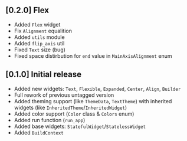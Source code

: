 ## [0.2.0] Flex
 - Added `Flex` widget
 - Fix `Alignment` equalition
 - Added `utils` module
 - Added `flip_axis` util
 - Fixed `Text` size (bug)
 - Fixed space distirbution for `end` value in `MainAxisAlignment` enum

## [0.1.0] Initial release
 - Added new widgets: `Text`, `Flexible`, `Expanded`, `Center`, `Align`, `Builder`
 - Full rework of previous untagged version
 - Added theming support (like `ThemeData`, `TextTheme`) with inherited widgets (like `InheritedTheme`/`InheritedWidget`)
 - Added color support (`Color` class & `Colors` enum)
 - Added run function (`run_app`)
 - Added base widgets: `StatefulWidget`/`StatelessWidget`
 - Added `BuildContext`